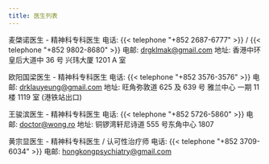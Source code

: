 ```yaml
---
title: 医生列表
---
```


麦棨诺医生 - 精神科专科医生
电话: {{< telephone "+852 2687-6777" >}} / {{< telephone "+852 9802-8680" >}}
电邮: <drgklmak@gmail.com>
地址: 香港中环皇后大道中 36 号 兴玮大厦 1201 A 室

欧阳国梁医生 - 精神科专科医生
电话: {{< telephone "+852 3576-3576" >}}
电邮: <drklauyeung@gmail.com>
地址: 旺角弥敦道 625 及 639 号 雅兰中心 一期 11 楼 1119 室 (港铁站出口)

王骏滨医生 - 精神科专科医生
电话: {{< telephone "+852 5726-5860" >}}
电邮: <doctor@wong.ro>
地址: 铜锣湾轩尼诗道 555 号东角中心 1807

黄宗显医生 - 精神科专科医生 / 认可性治疗师
电话: {{< telephone "+852 3709-6034" >}}
电邮: <hongkongpsychiatry@gmail.com>
